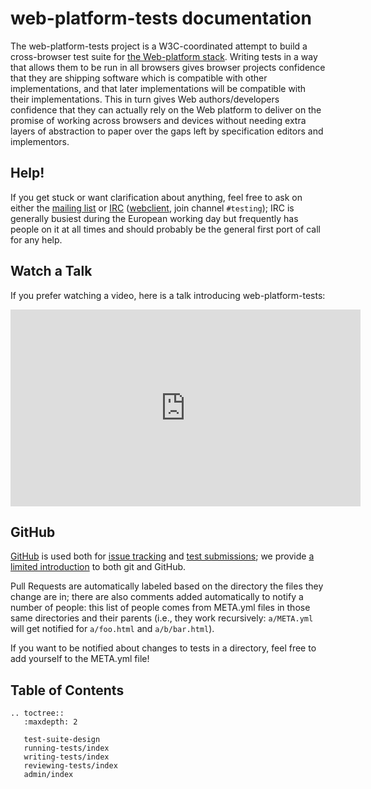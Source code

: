 # web-platform-tests documentation

The web-platform-tests project is a W3C-coordinated attempt to build a
cross-browser test suite for [the Web-platform
stack](https://platform.html5.org). Writing tests in a way that allows them to
be run in all browsers gives browser projects confidence that they are shipping
software which is compatible with other implementations, and that later
implementations will be compatible with their implementations. This in turn
gives Web authors/developers confidence that they can actually rely on the Web
platform to deliver on the promise of working across browsers and devices
without needing extra layers of abstraction to paper over the gaps left by
specification editors and implementors.

## Help!

If you get stuck or want clarification about anything, feel free to
ask on either the [mailing list][public-test-infra] or [IRC][]
([webclient][web irc], join channel `#testing`); IRC is generally
busiest during the European working day but frequently has people on
it at all times and should probably be the general first port of call
for any help.

## Watch a Talk

If you prefer watching a video, here is a talk introducing web-platform-tests:

<iframe width="560" height="315" src="https://www.youtube.com/embed/XnfE3MfH5hQ" frameborder="0" allow="autoplay; encrypted-media" allowfullscreen></iframe>

## GitHub

[GitHub](https://github.com/web-platform-tests/wpt/) is used both for [issue tracking](https://github.com/web-platform-tests/wpt/issues) and [test submissions](https://github.com/web-platform-tests/wpt/pulls); we
provide [a limited introduction][github-intro] to both git and
GitHub.

Pull Requests are automatically labeled based on the directory the
files they change are in; there are also comments added automatically
to notify a number of people: this list of people comes from META.yml
files in those same directories and their parents (i.e., they work
recursively: `a/META.yml` will get notified for `a/foo.html` and
`a/b/bar.html`).

If you want to be notified about changes to tests in a directory, feel
free to add yourself to the META.yml file!

## Table of Contents

```eval_rst
.. toctree::
   :maxdepth: 2

   test-suite-design
   running-tests/index
   writing-tests/index
   reviewing-tests/index
   admin/index
```

[public-test-infra]: https://lists.w3.org/Archives/Public/public-test-infra/
[IRC]: irc://irc.w3.org:6667/testing
[web irc]: http://irc.w3.org
[github-intro]: writing-tests/github-intro
